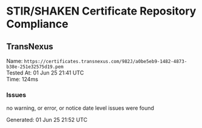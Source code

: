 # STIR/SHAKEN Certificate Repository Compliance

## TransNexus

Name: `https://certificates.transnexus.com/982J/a0be5eb9-1482-4873-b38e-251e32575d19.pem`\
Tested At: 01 Jun 25 21:41 UTC\
Time: 124ms

### Issues

no warning, or error, or notice date level issues were found

Generated: 01 Jun 25 21:52 UTC